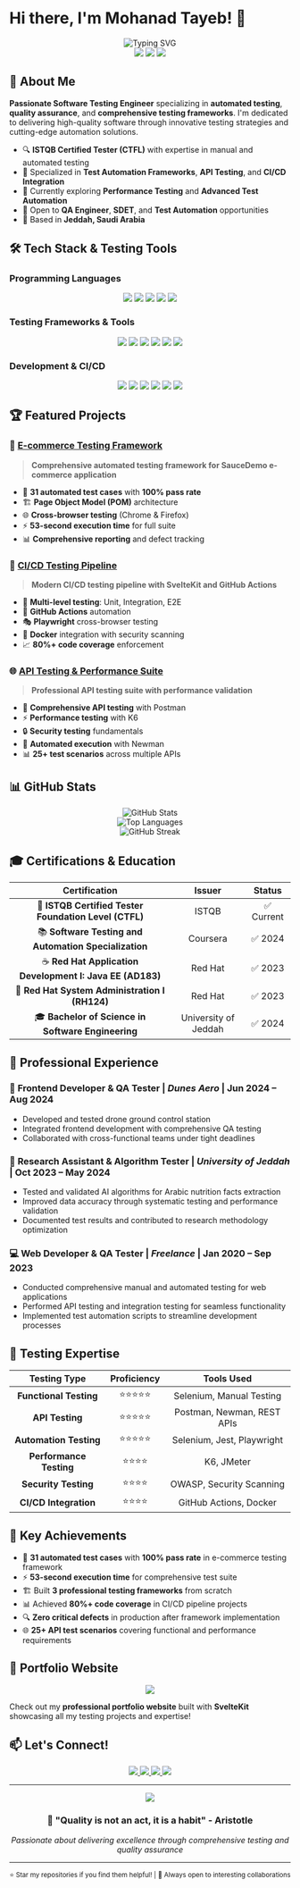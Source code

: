 # Hi there, I'm Mohanad Tayeb! 👋

<div align="center">
  <img src="https://readme-typing-svg.herokuapp.com?font=Fira+Code&size=28&duration=4000&pause=1000&color=2563EB&center=true&vCenter=true&width=600&lines=ISTQB+Certified+Software+Tester;Quality+Assurance+Engineer;Test+Automation+Specialist;API+%26+Performance+Testing+Expert" alt="Typing SVG" />
</div>

<div align="center">
  <img src="https://img.shields.io/badge/ISTQB-Certified%20Tester-blue?style=for-the-badge&logo=checkmarx&logoColor=white"/>
  <img src="https://img.shields.io/badge/Experience-3%2B%20Years-green?style=for-the-badge"/>
  <img src="https://img.shields.io/badge/Focus-Quality%20Assurance-orange?style=for-the-badge"/>
</div>

## 🚀 About Me

**Passionate Software Testing Engineer** specializing in **automated testing**, **quality assurance**, and **comprehensive testing frameworks**. I'm dedicated to delivering high-quality software through innovative testing strategies and cutting-edge automation solutions.

- 🔍 **ISTQB Certified Tester (CTFL)** with expertise in manual and automated testing
- 🎯 Specialized in **Test Automation Frameworks**, **API Testing**, and **CI/CD Integration**
- 🌱 Currently exploring **Performance Testing** and **Advanced Test Automation**
- 💼 Open to **QA Engineer**, **SDET**, and **Test Automation** opportunities
- 📍 Based in **Jeddah, Saudi Arabia**

## 🛠️ Tech Stack & Testing Tools

### Programming Languages
<div align="center">
  <img src="https://img.shields.io/badge/JavaScript-F7DF1E?style=for-the-badge&logo=javascript&logoColor=black"/>
  <img src="https://img.shields.io/badge/Python-3776AB?style=for-the-badge&logo=python&logoColor=white"/>
  <img src="https://img.shields.io/badge/Java-ED8B00?style=for-the-badge&logo=openjdk&logoColor=white"/>
  <img src="https://img.shields.io/badge/TypeScript-007ACC?style=for-the-badge&logo=typescript&logoColor=white"/>
  <img src="https://img.shields.io/badge/C%23-239120?style=for-the-badge&logo=c-sharp&logoColor=white"/>
</div>

### Testing Frameworks & Tools
<div align="center">
  <img src="https://img.shields.io/badge/Selenium-43B02A?style=for-the-badge&logo=selenium&logoColor=white"/>
  <img src="https://img.shields.io/badge/Jest-C21325?style=for-the-badge&logo=jest&logoColor=white"/>
  <img src="https://img.shields.io/badge/Playwright-2EAD33?style=for-the-badge&logo=playwright&logoColor=white"/>
  <img src="https://img.shields.io/badge/Postman-FF6C37?style=for-the-badge&logo=postman&logoColor=white"/>
  <img src="https://img.shields.io/badge/K6-7D64FF?style=for-the-badge&logo=k6&logoColor=white"/>
  <img src="https://img.shields.io/badge/Newman-FF6C37?style=for-the-badge&logo=postman&logoColor=white"/>
</div>

### Development & CI/CD
<div align="center">
  <img src="https://img.shields.io/badge/Node.js-43853D?style=for-the-badge&logo=node.js&logoColor=white"/>
  <img src="https://img.shields.io/badge/React-20232A?style=for-the-badge&logo=react&logoColor=61DAFB"/>
  <img src="https://img.shields.io/badge/Svelte-FF3E00?style=for-the-badge&logo=svelte&logoColor=white"/>
  <img src="https://img.shields.io/badge/GitHub%20Actions-2088FF?style=for-the-badge&logo=github-actions&logoColor=white"/>
  <img src="https://img.shields.io/badge/Docker-2496ED?style=for-the-badge&logo=docker&logoColor=white"/>
  <img src="https://img.shields.io/badge/Git-F05032?style=for-the-badge&logo=git&logoColor=white"/>
</div>

## 🏆 Featured Projects

### 🔬 [E-commerce Testing Framework](https://github.com/mohanadtayeb/ecommerce-testing-framework)
> **Comprehensive automated testing framework for SauceDemo e-commerce application**
- 🎯 **31 automated test cases** with **100% pass rate**
- 🏗️ **Page Object Model (POM)** architecture
- 🌐 **Cross-browser testing** (Chrome & Firefox)
- ⚡ **53-second execution time** for full suite
- 📊 **Comprehensive reporting** and defect tracking

### 🔄 [CI/CD Testing Pipeline](https://github.com/mohanadtayeb/cicd-testing-pipeline)
> **Modern CI/CD testing pipeline with SvelteKit and GitHub Actions**
- 🧪 **Multi-level testing**: Unit, Integration, E2E
- 🚀 **GitHub Actions** automation
- 🎭 **Playwright** cross-browser testing
- 🐳 **Docker** integration with security scanning
- 📈 **80%+ code coverage** enforcement

### 🌐 [API Testing & Performance Suite](https://github.com/mohanadtayeb/API-Testing-and-Performance-Validation-Suite)
> **Professional API testing suite with performance validation**
- 📡 **Comprehensive API testing** with Postman
- ⚡ **Performance testing** with K6
- 🔒 **Security testing** fundamentals
- 🔄 **Automated execution** with Newman
- 📊 **25+ test scenarios** across multiple APIs

## 📊 GitHub Stats

<div align="center">
  <img src="https://github-readme-stats.vercel.app/api?username=mohanadtayeb&show_icons=true&theme=tokyonight&hide_border=true&count_private=true" alt="GitHub Stats" />
</div>

<div align="center">
  <img src="https://github-readme-stats.vercel.app/api/top-langs/?username=mohanadtayeb&layout=compact&theme=tokyonight&hide_border=true" alt="Top Languages" />
</div>

<div align="center">
  <img src="https://github-readme-streak-stats.herokuapp.com/?user=mohanadtayeb&theme=tokyonight&hide_border=true" alt="GitHub Streak" />
</div>

## 🎓 Certifications & Education

<div align="center">

| Certification | Issuer | Status |
|:-------------:|:------:|:------:|
| 🏅 **ISTQB Certified Tester Foundation Level (CTFL)** | ISTQB | ✅ Current |
| 📚 **Software Testing and Automation Specialization** | Coursera | ✅ 2024 |
| ☕ **Red Hat Application Development I: Java EE (AD183)** | Red Hat | ✅ 2023 |
| 🐧 **Red Hat System Administration I (RH124)** | Red Hat | ✅ 2023 |
| 🎓 **Bachelor of Science in Software Engineering** | University of Jeddah | ✅ 2024 |

</div>

## 💼 Professional Experience

### 🚁 **Frontend Developer & QA Tester** | *Dunes Aero* | Jun 2024 – Aug 2024
- Developed and tested drone ground control station
- Integrated frontend development with comprehensive QA testing
- Collaborated with cross-functional teams under tight deadlines

### 🔬 **Research Assistant & Algorithm Tester** | *University of Jeddah* | Oct 2023 – May 2024
- Tested and validated AI algorithms for Arabic nutrition facts extraction
- Improved data accuracy through systematic testing and performance validation
- Documented test results and contributed to research methodology optimization

### 💻 **Web Developer & QA Tester** | *Freelance* | Jan 2020 – Sep 2023
- Conducted comprehensive manual and automated testing for web applications
- Performed API testing and integration testing for seamless functionality
- Implemented test automation scripts to streamline development processes

## 🎯 Testing Expertise

<div align="center">

| Testing Type | Proficiency | Tools Used |
|:------------:|:-----------:|:----------:|
| **Functional Testing** | ⭐⭐⭐⭐⭐ | Selenium, Manual Testing |
| **API Testing** | ⭐⭐⭐⭐⭐ | Postman, Newman, REST APIs |
| **Automation Testing** | ⭐⭐⭐⭐⭐ | Selenium, Jest, Playwright |
| **Performance Testing** | ⭐⭐⭐⭐ | K6, JMeter |
| **Security Testing** | ⭐⭐⭐⭐ | OWASP, Security Scanning |
| **CI/CD Integration** | ⭐⭐⭐⭐ | GitHub Actions, Docker |

</div>

## 🌟 Key Achievements

- 🎯 **31 automated test cases** with **100% pass rate** in e-commerce testing framework
- ⚡ **53-second execution time** for comprehensive test suite
- 🏗️ Built **3 professional testing frameworks** from scratch
- 📊 Achieved **80%+ code coverage** in CI/CD pipeline projects
- 🔍 **Zero critical defects** in production after framework implementation
- 🌐 **25+ API test scenarios** covering functional and performance requirements

## 🎨 Portfolio Website

<div align="center">
  <a href="https://mohanad-tayeb.netlify.app/">
    <img src="https://img.shields.io/badge/Portfolio-Visit%20My%20Website-2563EB?style=for-the-badge&logo=vercel&logoColor=white"/>
  </a>
</div>

Check out my **professional portfolio website** built with **SvelteKit** showcasing all my testing projects and expertise!

## 📫 Let's Connect!

<div align="center">
  <a href="mailto:mohanad_tayeb@hotmail.com">
    <img src="https://img.shields.io/badge/Email-D14836?style=for-the-badge&logo=gmail&logoColor=white"/>
  </a>
  <a href="https://linkedin.com/in/mohanad-tayeb-94a490159">
    <img src="https://img.shields.io/badge/LinkedIn-0077B5?style=for-the-badge&logo=linkedin&logoColor=white"/>
  </a>
  <a href="https://github.com/mohanadtayeb">
    <img src="https://img.shields.io/badge/GitHub-100000?style=for-the-badge&logo=github&logoColor=white"/>
  </a>
  <a href="tel:+966534078467">
    <img src="https://img.shields.io/badge/Phone-25D366?style=for-the-badge&logo=whatsapp&logoColor=white"/>
  </a>
</div>

---

<div align="center">
  <img src="https://komarev.com/ghpvc/?username=mohanadtayeb&style=for-the-badge&color=2563EB"/>
</div>

<div align="center">
  <h3>💫 "Quality is not an act, it is a habit" - Aristotle</h3>
  <p><em>Passionate about delivering excellence through comprehensive testing and quality assurance</em></p>
</div>

---

<div align="center">
  <sub>⭐ Star my repositories if you find them helpful! | 📧 Always open to interesting collaborations</sub>
</div>
